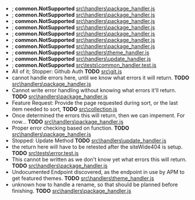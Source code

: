 - ; __common.NotSupported__ [src\handlers\package_handler.js](src\handlers\package_handler.js)
- ; __common.NotSupported__ [src\handlers\package_handler.js](src\handlers\package_handler.js)
- ; __common.NotSupported__ [src\handlers\package_handler.js](src\handlers\package_handler.js)
- ; __common.NotSupported__ [src\handlers\package_handler.js](src\handlers\package_handler.js)
- ; __common.NotSupported__ [src\handlers\package_handler.js](src\handlers\package_handler.js)
- ; __common.NotSupported__ [src\handlers\package_handler.js](src\handlers\package_handler.js)
- ; __common.NotSupported__ [src\handlers\package_handler.js](src\handlers\package_handler.js)
- ; __common.NotSupported__ [src\handlers\theme_handler.js](src\handlers\theme_handler.js)
- ; __common.NotSupported__ [src\handlers\update_handler.js](src\handlers\update_handler.js)
- ; __common.NotSupported__ [src\tests\common_handler.test.js](src\tests\common_handler.test.js)
- All of it; Stopper: Github Auth __TODO__ [src\git.js](src\git.js)
- cannot handle errors here, until we know what errors it will return. __TODO__ [src\handlers\package_handler.js](src\handlers\package_handler.js)
- Cannot write error handling without knowing what errors it'll return. __TODO__ [src\handlers\package_handler.js](src\handlers\package_handler.js)
- Feature Request: Provide the page requested during sort, or the last item needed to sort, __TODO__ [src\collection.js](src\collection.js)
- Once determined the errors this will return, then we can impement. For now... __TODO__ [src\handlers\package_handler.js](src\handlers\package_handler.js)
- Proper error checking based on function. __TODO__ [src\handlers\package_handler.js](src\handlers\package_handler.js)
- Stopped: Update Method __TODO__ [src\handlers\update_handler.js](src\handlers\update_handler.js)
- the return here will have to be retested after the siteWide404 is setup. __TODO__ [src\tests\error.test.js](src\tests\error.test.js)
- This cannot be written as we don't know yet what errors this will return. __TODO__ [src\handlers\package_handler.js](src\handlers\package_handler.js)
- Undocumented Endpoint discovered, as the endpoint in use by APM to get featured themes. __TODO__ [src\handlers\theme_handler.js](src\handlers\theme_handler.js)
- unknown how to handle a rename, so that should be planned before finishing. __TODO__ [src\handlers\package_handler.js](src\handlers\package_handler.js)
